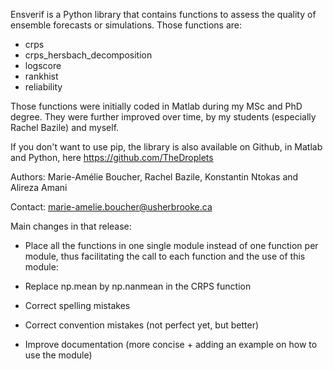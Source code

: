 Ensverif is a Python library that contains functions to assess the quality of ensemble forecasts or simulations. Those functions are:

- crps
- crps\_hersbach_decomposition
- logscore
- rankhist
- reliability

Those functions were initially coded in Matlab during my MSc and PhD degree. They were further improved over time, by my students (especially Rachel Bazile) and myself. 

If you don't want to use pip, the library is also available on Github, in Matlab and Python, here https://github.com/TheDroplets

Authors: Marie-Amélie Boucher, Rachel Bazile, Konstantin Ntokas and Alireza Amani

Contact: marie-amelie.boucher@usherbrooke.ca

Main changes in that release: 
- Place all the functions in one single module instead of one function per module, thus facilitating the call to each function and the use of this module:

- Replace np.mean by np.nanmean in the CRPS function
- Correct spelling mistakes
- Correct convention mistakes (not perfect yet, but better)
- Improve documentation (more concise + adding an example on how to use the module)
